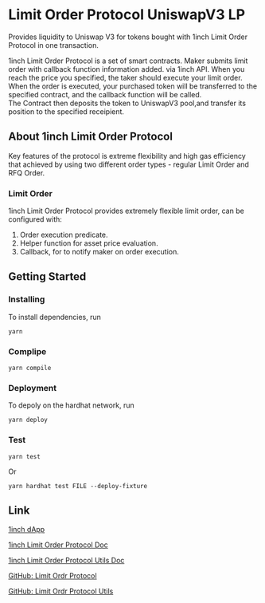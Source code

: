 # Limit Order Protocol UniswapV3 LP
Provides liquidity to Uniswap V3 for tokens bought with 1inch Limit Order Protocol in one transaction.

1inch Limit Order Protocol is a set of smart contracts. Maker submits limit order with callback function information added. via 1inch API. When you reach the price you specified, the taker should execute your limit order. When the order is executed, your purchased token will be transferred to the specified contract, and the callback function will be called.   
The Contract then deposits the token to UniswapV3 pool,and transfer its position to the specified receipient.

## About 1inch Limit Order Protocol
Key features of the protocol is extreme flexibility and high gas efficiency that achieved by using two different order types - regular Limit Order and RFQ Order.

### Limit Order
1inch Limit Order Protocol provides extremely flexible limit order, can be configured with:

 1. Order execution predicate.
 2. Helper function for asset price evaluation.
 3. Callback, for to notify maker on order execution.

## Getting Started 
### Installing
To install dependencies, run

`yarn`

### Complipe
`yarn compile`

### Deployment
To depoly on the hardhat network, run

`yarn deploy`

### Test
`yarn test`

Or

`yarn hardhat test FILE --deploy-fixture`

## Link
[1inch dApp](https://app.1inch.io/#/1/classic/limit-order/WETH/DAI)

[1inch Limit Order Protocol Doc](https://docs.1inch.io/limit-order-protocol/)

[1inch Limit Order Protocol Utils Doc](https://docs.1inch.io/limit-order-protocol-utils/)

[GitHub: Limit Ordr Protocol](https://github.com/1inch/limit-order-protocol/)

[GitHub: Limit Ordr Protocol Utils](https://github.com/1inch/limit-order-protocol-utils/)
